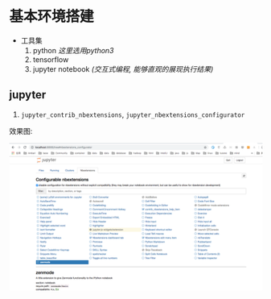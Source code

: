 # 基本环境搭建

- 工具集
    1. python *这里选用python3*
    2. tensorflow
    3. jupyter notebook *(交互式编程, 能够直观的展现执行结果)*

## jupyter

1. `jupyter_contrib_nbextensions`, `jupyter_nbextensions_configurator`

效果图:

![](imgs/jupyter_contrib_nbextensions.png)
